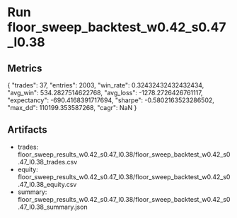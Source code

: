 # Run floor_sweep_backtest_w0.42_s0.47_l0.38

## Metrics
{
  "trades": 37,
  "entries": 2003,
  "win_rate": 0.32432432432432434,
  "avg_win": 534.2827514622768,
  "avg_loss": -1278.2726426761117,
  "expectancy": -690.4168391717694,
  "sharpe": -0.5802163523286502,
  "max_dd": 110199.353587268,
  "cagr": NaN
}

## Artifacts
- trades: floor_sweep_results_w0.42_s0.47_l0.38/floor_sweep_backtest_w0.42_s0.47_l0.38_trades.csv
- equity: floor_sweep_results_w0.42_s0.47_l0.38/floor_sweep_backtest_w0.42_s0.47_l0.38_equity.csv
- summary: floor_sweep_results_w0.42_s0.47_l0.38/floor_sweep_backtest_w0.42_s0.47_l0.38_summary.json